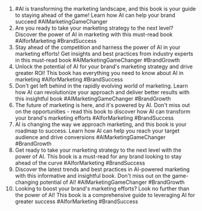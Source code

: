 1. #AI is transforming the marketing landscape, and this book is your guide to staying ahead of the game! Learn how AI can help your brand succeed #AIMarketingGameChanger
2. Are you ready to take your marketing strategy to the next level? Discover the power of AI in marketing with this must-read book #AIforMarketing #BrandSuccess
3. Stay ahead of the competition and harness the power of AI in your marketing efforts! Get insights and best practices from industry experts in this must-read book #AIMarketingGameChanger #BrandGrowth
4. Unlock the potential of AI for your brand's marketing strategy and drive greater ROI! This book has everything you need to know about AI in marketing #AIforMarketing #BrandSuccess
5. Don't get left behind in the rapidly evolving world of marketing. Learn how AI can revolutionize your approach and deliver better results with this insightful book #AIMarketingGameChanger #BrandGrowth
6. The future of marketing is here, and it's powered by AI. Don't miss out on the opportunities - read this book to discover how AI can transform your brand's marketing efforts #AIforMarketing #BrandSuccess
7. AI is changing the way we approach marketing, and this book is your roadmap to success. Learn how AI can help you reach your target audience and drive conversions #AIMarketingGameChanger #BrandGrowth
8. Get ready to take your marketing strategy to the next level with the power of AI. This book is a must-read for any brand looking to stay ahead of the curve #AIforMarketing #BrandSuccess
9. Discover the latest trends and best practices in AI-powered marketing with this informative and insightful book. Don't miss out on the game-changing potential of AI! #AIMarketingGameChanger #BrandGrowth
10. Looking to boost your brand's marketing efforts? Look no further than the power of AI! This book is a comprehensive guide to leveraging AI for greater success #AIforMarketing #BrandSuccess
